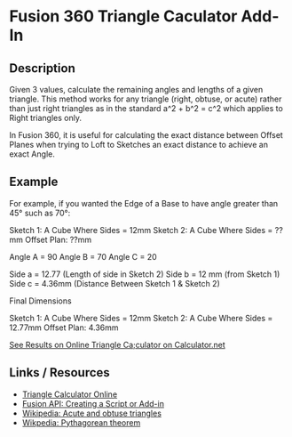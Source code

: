 # Fusion 360 Triangle Caculator Add-In

## Description

Given 3 values, calculate the remaining angles and lengths of a given triangle.  This method works for any triangle (right, obtuse, or acute) rather than just right triangles as in the standard a^2 + b^2 = c^2 which applies to Right triangles only.

In Fusion 360, it is useful for calculating the exact distance between Offset Planes when trying to Loft to Sketches an exact distance to achieve an exact Angle.

## Example

For example, if you wanted the Edge of a Base to have angle greater than 45° such as 70°:

Sketch 1:  A Cube Where Sides = 12mm
Sketch 2:  A Cube Where Sides = ??mm
Offset Plan: ??mm

Angle A = 90
Angle B = 70
Angle C = 20

Side a = 12.77 (Length of side in Sketch 2)
Side b = 12 mm (from Sketch 1)
Side c = 4.36mm (Distance Between Sketch 1 & Sketch 2)

Final Dimensions

Sketch 1:  A Cube Where Sides = 12mm
Sketch 2:  A Cube Where Sides = 12.77mm
Offset Plan: 4.36mm

[See Results on Online Triangle Ca;culator on Calculator.net](https://www.calculator.net/triangle-calculator.html?vc=&vx=12&vy=&va=90&vz=&vb=70&angleunits=d&x=Calculate)

## Links / Resources

* [Triangle Calculator Online](https://www.calculator.net/triangle-calculator.html?vc=&vx=5.863&vy=1.67&va=30&vz=&vb=90&angleunits=d&x=99&y=25)
* [Fusion API:  Creating a Script or Add-in](https://help.autodesk.com/view/fusion360/ENU/?guid=GUID-9701BBA7-EC0E-4016-A9C8-964AA4838954)
* [Wikipedia:  Acute and obtuse triangles](https://en.wikipedia.org/wiki/Acute_and_obtuse_triangles)
* [Wikpedia: Pythagorean theorem](https://en.wikipedia.org/wiki/Pythagorean_theorem#Other_proofs_of_the_theorem)
